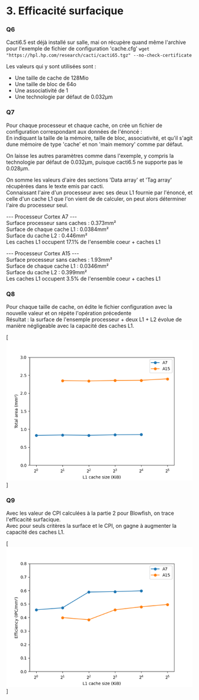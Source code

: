 # 3. Efficacité surfacique

### Q6
Cacti6.5 est déjà installé sur salle, mai on récupère quand même l'archive pour l'exemple de fichier de configuration 'cache.cfg'
`wget "https://hpl.hp.com/research/cacti/cacti65.tgz" --no-check-certificate `

Les valeurs qui y sont utilisées sont :
- Une taille de cache de 128Mio
- Une taille de bloc de 64o
- Une associativité de 1
- Une technologie par défaut de 0.032µm


### Q7

Pour chaque processeur et chaque cache, on crée un fichier de configuration correspondant aux données de l'énoncé :  
En indiquant la taille de la mémoire, taille de bloc, associativité, et qu'il s'agit dune mémoire de type 'cache' et non 'main memory' comme par défaut.  

On laisse les autres paramètres comme dans l'exemple, y compris la technologie par défaut de 0.032µm, puisque cacti6.5 ne supporte pas le 0.028µm.  

On somme les valeurs d'aire des sections 'Data array' et 'Tag array' récupèrées dans le texte emis par cacti.  
Connaissant l'aire d'un processeur avec ses deux L1 fournie par l'énoncé, et celle d'un cache L1 que l'on vient de de calculer, on peut alors déterminer l'aire du processeur seul.  

 --- Processeur Cortex A7  ---  
Surface processeur sans caches : 0.373mm²  
Surface de chaque cache L1 : 0.0384mm²  
Surface du cache L2 : 0.446mm²  
Les caches L1 occupent 17.1% de l'ensemble coeur + caches L1  

--- Processeur Cortex A15  ---  
Surface processeur sans caches : 1.93mm²  
Surface de chaque cache L1 : 0.0346mm²  
Surface du cache L2 : 0.399mm²  
Les caches L1 occupent 3.5% de l'ensemble coeur + caches L1  

### Q8

Pour chaque taille de cache, on édite le fichier configuration avec la nouvelle valeur et on répète l'opération précedente  
Résultat : la surface de l'ensemple processeur + deux L1 + L2 évolue de manière négligeable avec la capacité des caches L1.  

[![Area.png](Area.png)]

### Q9

Avec les valeur de CPI calculées à la partie 2 pour Blowfish, on trace l'efficacité surfacique.  
Avec pour seuls critères la surface et le CPI, on gagne à augmenter la capacité des caches L1.  

[![Efficiency.png](Efficiency.png)]